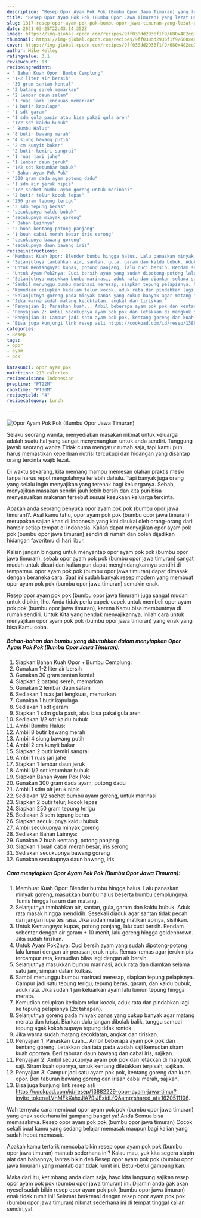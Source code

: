 ```yaml
---
description: "Resep Opor Ayam Pok Pok (Bumbu Opor Jawa Timuran) yang lezat Untuk Jualan"
title: "Resep Opor Ayam Pok Pok (Bumbu Opor Jawa Timuran) yang lezat Untuk Jualan"
slug: 1317-resep-opor-ayam-pok-pok-bumbu-opor-jawa-timuran-yang-lezat-untuk-jualan
date: 2021-03-25T22:43:14.352Z
image: https://img-global.cpcdn.com/recipes/9ff038dd2936f1f9/680x482cq70/opor-ayam-pok-pok-bumbu-opor-jawa-timuran-foto-resep-utama.jpg
thumbnail: https://img-global.cpcdn.com/recipes/9ff038dd2936f1f9/680x482cq70/opor-ayam-pok-pok-bumbu-opor-jawa-timuran-foto-resep-utama.jpg
cover: https://img-global.cpcdn.com/recipes/9ff038dd2936f1f9/680x482cq70/opor-ayam-pok-pok-bumbu-opor-jawa-timuran-foto-resep-utama.jpg
author: Mike Kelley
ratingvalue: 3.1
reviewcount: 13
recipeingredient:
- " Bahan Kuah Opor  Bumbu Cemplung"
- "1-2 liter air bersih"
- "30 gram santan kental"
- "2 batang sereh memarkan"
- "2 lembar daun salam"
- "1 ruas jari lengkuas memarkan"
- "1 butir kapulaga"
- "1 sdt garam"
- "1 sdm gula pasir atau bisa pakai gula aren"
- "1/2 sdt kaldu bubuk"
- " Bumbu Halus"
- "8 butir bawang merah"
- "4 siung bawang putih"
- "2 cm kunyit bakar"
- "2 butir kemiri sangrai"
- "1 ruas jari jahe"
- "1 lembar daun jeruk"
- "1/2 sdt ketumbar bubuk"
- " Bahan Ayam Pok Pok"
- "300 gram dada ayam potong dadu"
- "1 sdm air jeruk nipis"
- "1/2 sachet bumbu ayam goreng untuk marinasi"
- "2 butir telur kocok lepas"
- "250 gram tepung terigu"
- "3 sdm tepung beras"
- "secukupnya kaldu bubuk"
- "secukupnya minyak goreng"
- " Bahan Lainnya"
- "2 buah kentang potong panjang"
- "1 buah cabai merah besar iris serong"
- "secukupnya bawang goreng"
- "secukupnya daun bawang iris"
recipeinstructions:
- "Membuat Kuah Opor: Blender bumbu hingga halus. Lalu panaskan minyak goreng, masukkan bumbu halus beserta bumbu cemplungnya. Tumis hingga harum dan matang."
- "Selanjutnya tambahkan air, santan, gula, garam dan kaldu bubuk. Aduk rata masak hingga mendidih. Sesekali diaduk agar santan tidak pecah dan jangan lupa tes rasa. Jika sudah matang matikan apinya, sisihkan."
- "Untuk Kentangnya: kupas, potong panjang, lalu cuci bersih. Rendam sebentar dengan air garam ± 10 menit, lalu goreng hingga goldenbrown. Jika sudah tiriskan."
- "Untuk Ayam Pok2nya: Cuci bersih ayam yang sudah dipotong-potong lalu lumuri dengan air perasan jeruk nipis. Remas-remas agar jeruk nipis tercampur rata, kemudian bilas lagi dengan air bersih."
- "Selanjutnya masukkan bumbu marinasi, aduk rata dan diamkan selama satu jam, simpan dalam kulkas."
- "Sambil menunggu bumbu marinasi meresap, siapkan tepung pelapisnya. Campur jadi satu tepung terigu, tepung beras, garam, dan kaldu bubuk, aduk rata. Jika sudah 1 jan keluarkan ayam lalu lumuri tepung hingga merata."
- "Kemudian celupkan kedalam telur kocok, aduk rata dan pindahkan lagi ke tepung pelapisnya (2x tahapan)."
- "Selanjutnya goreng pada minyak panas yang cukup banyak agar matang merata dan krispi. Biarkan dulu jangan dibolak balik, tunggu sampai tepung agak kokoh supaya tepung tidak rontok."
- "Jika warna sudah matang kecoklatan, angkat dan tiriskan."
- "Penyajian 1: Panaskan kuah... Ambil beberapa ayam pok pok dan kentang goreng. Letakkan dan tata pada wadah saji kemudian siram kuah opornya. Beri taburan daun bawang dan cabai iris, sajikan."
- "Penyajian 2: Ambil secukupnya ayam pok pok dan letakkan di mangkuk saji. Siram kuah opornya, untuk kentang diletakkan terpisah, sajikan."
- "Penyajian 3: Campur jadi satu ayam pok pok, kentang goreng dan kuah opor. Beri taburan bawang goreng dan irisan cabai merah, sajikan."
- "Bisa juga kunjungi link resep asli https://cookpad.com/id/resep/13882229-opor-ayam-jawa-timur?invite_token=LVhMFkXahxJiA79iJExidLfQ&amp;shared_at=1620511106."
categories:
- Resep
tags:
- opor
- ayam
- pok

katakunci: opor ayam pok 
nutrition: 210 calories
recipecuisine: Indonesian
preptime: "PT22M"
cooktime: "PT30M"
recipeyield: "4"
recipecategory: Lunch

---
```



![Opor Ayam Pok Pok (Bumbu Opor Jawa Timuran)](https://img-global.cpcdn.com/recipes/9ff038dd2936f1f9/680x482cq70/opor-ayam-pok-pok-bumbu-opor-jawa-timuran-foto-resep-utama.jpg)

Selaku seorang wanita, menyediakan masakan nikmat untuk keluarga adalah suatu hal yang sangat menyenangkan untuk anda sendiri. Tanggung jawab seorang  wanita Tidak cuma mengatur rumah saja, tapi kamu pun harus memastikan keperluan nutrisi tercukupi dan hidangan yang disantap orang tercinta wajib lezat.

Di waktu  sekarang, kita memang mampu memesan olahan praktis meski tanpa harus repot mengolahnya terlebih dahulu. Tapi banyak juga orang yang selalu ingin menyajikan yang terenak bagi keluarganya. Sebab, menyajikan masakan sendiri jauh lebih bersih dan kita pun bisa menyesuaikan makanan tersebut sesuai kesukaan keluarga tercinta. 



Apakah anda seorang penyuka opor ayam pok pok (bumbu opor jawa timuran)?. Asal kamu tahu, opor ayam pok pok (bumbu opor jawa timuran) merupakan sajian khas di Indonesia yang kini disukai oleh orang-orang dari hampir setiap tempat di Indonesia. Kalian dapat menyajikan opor ayam pok pok (bumbu opor jawa timuran) sendiri di rumah dan boleh dijadikan hidangan favoritmu di hari libur.

Kalian jangan bingung untuk menyantap opor ayam pok pok (bumbu opor jawa timuran), sebab opor ayam pok pok (bumbu opor jawa timuran) sangat mudah untuk dicari dan kalian pun dapat menghidangkannya sendiri di tempatmu. opor ayam pok pok (bumbu opor jawa timuran) dapat dimasak dengan beraneka cara. Saat ini sudah banyak resep modern yang membuat opor ayam pok pok (bumbu opor jawa timuran) semakin enak.

Resep opor ayam pok pok (bumbu opor jawa timuran) juga sangat mudah untuk dibikin, lho. Anda tidak perlu capek-capek untuk membeli opor ayam pok pok (bumbu opor jawa timuran), karena Kamu bisa membuatnya di rumah sendiri. Untuk Kita yang hendak menyajikannya, inilah cara untuk menyajikan opor ayam pok pok (bumbu opor jawa timuran) yang enak yang bisa Kamu coba.

<!--inarticleads1-->

##### Bahan-bahan dan bumbu yang dibutuhkan dalam menyiapkan Opor Ayam Pok Pok (Bumbu Opor Jawa Timuran):

1. Siapkan  Bahan Kuah Opor + Bumbu Cemplung:
1. Gunakan 1-2 liter air bersih
1. Gunakan 30 gram santan kental
1. Siapkan 2 batang sereh, memarkan
1. Gunakan 2 lembar daun salam
1. Sediakan 1 ruas jari lengkuas, memarkan
1. Gunakan 1 butir kapulaga
1. Sediakan 1 sdt garam
1. Siapkan 1 sdm gula pasir, atau bisa pakai gula aren
1. Sediakan 1/2 sdt kaldu bubuk
1. Ambil  Bumbu Halus:
1. Ambil 8 butir bawang merah
1. Ambil 4 siung bawang putih
1. Ambil 2 cm kunyit bakar
1. Siapkan 2 butir kemiri sangrai
1. Ambil 1 ruas jari jahe
1. Siapkan 1 lembar daun jeruk
1. Ambil 1/2 sdt ketumbar bubuk
1. Siapkan  Bahan Ayam Pok Pok:
1. Gunakan 300 gram dada ayam, potong dadu
1. Ambil 1 sdm air jeruk nipis
1. Sediakan 1/2 sachet bumbu ayam goreng, untuk marinasi
1. Siapkan 2 butir telur, kocok lepas
1. Siapkan 250 gram tepung terigu
1. Sediakan 3 sdm tepung beras
1. Siapkan secukupnya kaldu bubuk
1. Ambil secukupnya minyak goreng
1. Sediakan  Bahan Lainnya:
1. Gunakan 2 buah kentang, potong panjang
1. Siapkan 1 buah cabai merah besar, iris serong
1. Sediakan secukupnya bawang goreng
1. Gunakan secukupnya daun bawang, iris




<!--inarticleads2-->

##### Cara menyiapkan Opor Ayam Pok Pok (Bumbu Opor Jawa Timuran):

1. Membuat Kuah Opor: Blender bumbu hingga halus. Lalu panaskan minyak goreng, masukkan bumbu halus beserta bumbu cemplungnya. Tumis hingga harum dan matang.
1. Selanjutnya tambahkan air, santan, gula, garam dan kaldu bubuk. Aduk rata masak hingga mendidih. Sesekali diaduk agar santan tidak pecah dan jangan lupa tes rasa. Jika sudah matang matikan apinya, sisihkan.
1. Untuk Kentangnya: kupas, potong panjang, lalu cuci bersih. Rendam sebentar dengan air garam ± 10 menit, lalu goreng hingga goldenbrown. Jika sudah tiriskan.
1. Untuk Ayam Pok2nya: Cuci bersih ayam yang sudah dipotong-potong lalu lumuri dengan air perasan jeruk nipis. Remas-remas agar jeruk nipis tercampur rata, kemudian bilas lagi dengan air bersih.
1. Selanjutnya masukkan bumbu marinasi, aduk rata dan diamkan selama satu jam, simpan dalam kulkas.
1. Sambil menunggu bumbu marinasi meresap, siapkan tepung pelapisnya. Campur jadi satu tepung terigu, tepung beras, garam, dan kaldu bubuk, aduk rata. Jika sudah 1 jan keluarkan ayam lalu lumuri tepung hingga merata.
1. Kemudian celupkan kedalam telur kocok, aduk rata dan pindahkan lagi ke tepung pelapisnya (2x tahapan).
1. Selanjutnya goreng pada minyak panas yang cukup banyak agar matang merata dan krispi. Biarkan dulu jangan dibolak balik, tunggu sampai tepung agak kokoh supaya tepung tidak rontok.
1. Jika warna sudah matang kecoklatan, angkat dan tiriskan.
1. Penyajian 1: Panaskan kuah... Ambil beberapa ayam pok pok dan kentang goreng. Letakkan dan tata pada wadah saji kemudian siram kuah opornya. Beri taburan daun bawang dan cabai iris, sajikan.
1. Penyajian 2: Ambil secukupnya ayam pok pok dan letakkan di mangkuk saji. Siram kuah opornya, untuk kentang diletakkan terpisah, sajikan.
1. Penyajian 3: Campur jadi satu ayam pok pok, kentang goreng dan kuah opor. Beri taburan bawang goreng dan irisan cabai merah, sajikan.
1. Bisa juga kunjungi link resep asli https://cookpad.com/id/resep/13882229-opor-ayam-jawa-timur?invite_token=LVhMFkXahxJiA79iJExidLfQ&amp;shared_at=1620511106.




Wah ternyata cara membuat opor ayam pok pok (bumbu opor jawa timuran) yang enak sederhana ini gampang banget ya! Anda Semua bisa memasaknya. Resep opor ayam pok pok (bumbu opor jawa timuran) Cocok sekali buat kamu yang sedang belajar memasak maupun bagi kalian yang sudah hebat memasak.

Apakah kamu tertarik mencoba bikin resep opor ayam pok pok (bumbu opor jawa timuran) mantab sederhana ini? Kalau mau, yuk kita segera siapin alat dan bahannya, lantas bikin deh Resep opor ayam pok pok (bumbu opor jawa timuran) yang mantab dan tidak rumit ini. Betul-betul gampang kan. 

Maka dari itu, ketimbang anda diam saja, hayo kita langsung sajikan resep opor ayam pok pok (bumbu opor jawa timuran) ini. Dijamin anda gak akan nyesel sudah bikin resep opor ayam pok pok (bumbu opor jawa timuran) enak tidak rumit ini! Selamat berkreasi dengan resep opor ayam pok pok (bumbu opor jawa timuran) nikmat sederhana ini di tempat tinggal kalian sendiri,ya!.

